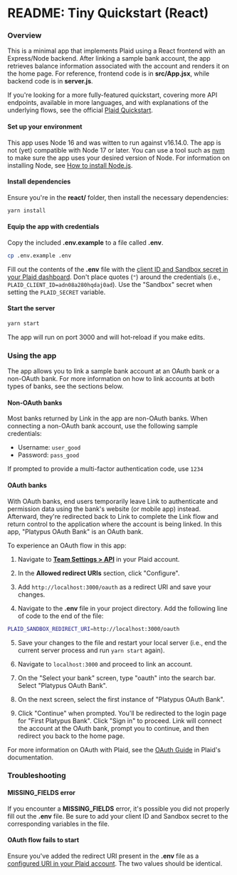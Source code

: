 # README: Tiny Quickstart (React)

### Overview

This is a minimal app that implements Plaid using a React frontend with an Express/Node backend. After linking a sample bank account, the app retrieves balance information associated with the account and renders it on the home page. For reference, frontend code is in **src/App.jsx**, while backend code is in **server.js**.

If you're looking for a more fully-featured quickstart, covering more API endpoints, available in more languages, and with explanations of the underlying flows, see the official [Plaid Quickstart](https://www.plaid.com/docs/quickstart). 

#### Set up your environment

This app uses Node 16 and was witten to run against v16.14.0. The app is not (yet) compatible with Node 17 or later. You can use a tool such as [nvm](https://github.com/nvm-sh/nvm) to make sure the app uses your desired version of Node. For information on installing Node, see [How to install Node.js](https://nodejs.dev/learn/how-to-install-nodejs).

#### Install dependencies

Ensure you're in the **react/** folder, then install the necessary dependencies:

```bash
yarn install
```

#### Equip the app with credentials

Copy the included **.env.example** to a file called **.env**.

```bash
cp .env.example .env
```

Fill out the contents of the **.env** file with the [client ID and Sandbox secret in your Plaid dashboard](https://dashboard.plaid.com/team/keys). Don't place quotes (`"`) around the credentials (i.e., `PLAID_CLIENT_ID=adn08a280hqdaj0ad`). Use the "Sandbox" secret when setting the `PLAID_SECRET` variable.

#### Start the server

```bash
yarn start
```

The app will run on port 3000 and will hot-reload if you make edits.

### Using the app

The app allows you to link a sample bank account at an OAuth bank or a non-OAuth bank. For more information on how to link accounts at both types of banks, see the sections below.

#### Non-OAuth banks

Most banks returned by Link in the app are non-OAuth banks. When connecting a non-OAuth bank account, use the following sample credentials:

- Username: `user_good`
- Password: `pass_good`

If prompted to provide a multi-factor authentication code, use `1234`

#### OAuth banks

With OAuth banks, end users temporarily leave Link to authenticate and permission data using the bank's website (or mobile app) instead. Afterward, they're redirected back to Link to complete the Link flow and return control to the application where the account is being linked. In this app, "Platypus OAuth Bank" is an OAuth bank.

To experience an OAuth flow in this app:

1. Navigate to [**Team Settings > API**](https://dashboard.plaid.com/team/api) in your Plaid account.

2. In the **Allowed redirect URIs** section, click "Configure".

3. Add `http://localhost:3000/oauth` as a redirect URI and save your changes.

4. Navigate to the **.env** file in your project directory. Add the following line of code to the end of the file:

```bash
PLAID_SANDBOX_REDIRECT_URI=http://localhost:3000/oauth
```

5. Save your changes to the file and restart your local server (i.e., end the current server process and run `yarn start` again).

6. Navigate to `localhost:3000` and proceed to link an account.

7. On the "Select your bank" screen, type "oauth" into the search bar. Select "Platypus OAuth Bank".

8. On the next screen, select the first instance of "Platypus OAuth Bank". 

9. Click "Continue" when prompted. You'll be redirected to the login page for "First Platypus Bank". Click "Sign in" to proceed. Link will connect the account at the OAuth bank, prompt you to continue, and then redirect you back to the home page.

For more information on OAuth with Plaid, see the [OAuth Guide](https://plaid.com/docs/link/oauth/) in Plaid's documentation.

### Troubleshooting

#### MISSING_FIELDS error

If you encounter a **MISSING_FIELDS** error, it's possible you did not properly fill out the **.env** file. Be sure to add your client ID and Sandbox secret to the corresponding variables in the file.

#### OAuth flow fails to start

Ensure you've added the redirect URI present in the **.env** file as a [configured URI in your Plaid account](https://dashboard.plaid.com/team/api). The two values should be identical.

